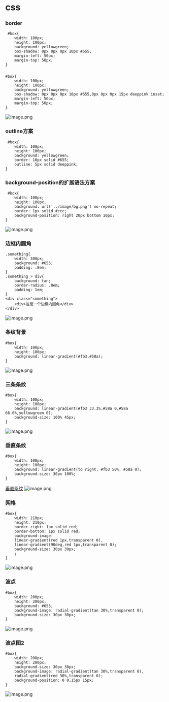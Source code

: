 # css
### border 
```
 #box{
    width: 100px;
    height: 100px;
    background: yellowgreen;
    box-shadow: 0px 0px 0px 10px #655;
    margin-left: 50px;
    margin-top: 50px;
}
```
### 
```
#box{
    width: 100px;
    height: 100px;
    background: yellowgreen;
    box-shadow: 0px 0px 0px 10px #655,0px 0px 0px 15px deeppink inset;
    margin-left: 50px;
    margin-top: 50px;
}
```
![image.png](https://i.loli.net/2021/04/30/QKiZfN3qHe6aCGx.png)
### outline方案
```
 #box{
    width: 100px;
    height: 100px;
    background: yellowgreen;
    border: 10px solid #655;
    outline: 5px solid deeppink;
}
```
### background-position的扩展语法方案
```
 #box{
    width: 100px;
    height: 100px;
    background: url('../image/bg.png') no-repeat;
    border: 1px solid #ccc;
    background-position: right 20px bottom 10px;
}
```
![image.png](https://i.loli.net/2021/04/30/QKiZfN3qHe6aCGx.png)
### 边框内圆角
```
.something{
    width: 300px;
    background: #655;
    padding: .8em;
}
.something > div{
    background: tan;
    border-radius: .8em;
    padding: 1em;
}
<div class="something">
    <div>这是一个边框内圆角</div>
</div>
```
![image.png](https://i.loli.net/2021/04/30/HunPUz9JLXVkqFG.png)
### 条纹背景
```
#box{
    width: 100px;
    height: 100px;
    background: linear-gradient(#fb3,#58a);
}
```
![image.png](https://i.loli.net/2021/05/01/gRk2rStmAecs6HM.png)
### 三条条纹
```
#box{
    width: 100px;
    height: 100px;
    background: linear-gradient(#fb3 33.3%,#58a 0,#58a 66.6%,yellowgreen 0);
    background-size: 100% 45px;
}
```

![image.png](https://i.loli.net/2021/05/01/UzX29LrYuyMgjeA.png)
### 垂直条纹
```
#box{
    width: 100px;
    height: 100px;
    background: linear-gradient(to right, #fb3 50%, #58a 0);
    background-size: 30px 100%;
}
```
[垂直条纹](https://dabblet.com/gist/1b4983062fd2b4d7e60e)
![image.png](https://i.loli.net/2021/05/01/UzX29LrYuyMgjeA.png)
### 网格
```
#box{
    width: 210px;
    height: 210px;
    border-right: 1px solid red;
    border-bottom: 1px solid red;
    background-image: 
    linear-gradient(red 1px,transparent 0),
    linear-gradient(90deg,red 1px,transparent 0);
    background-size: 30px 30px;
    ;
}
```
![image.png](https://i.loli.net/2021/05/04/QWMFhjiTOKA6PVc.png)
### 波点
```
#box{
    width: 200px;
    height: 200px;
    background: #655;
    background-image: radial-gradient(tan 30%,transparent 0);
    background-size: 30px 30px;
}
```
![image.png](https://i.loli.net/2021/05/04/V5rIT3SntFDmKR6.png)
### 波点图2
```
#box{
    width: 200px;
    height: 200px;
    background-size: 30px 30px;
    background-image: radial-gradient(tan 30%,transparent 0),
    radial-gradient(red 30%,transparent 0);
    background-position: 0 0,15px 15px;
}
```
![image.png](https://i.loli.net/2021/05/04/5rgbZBT4y9FESaV.png)





